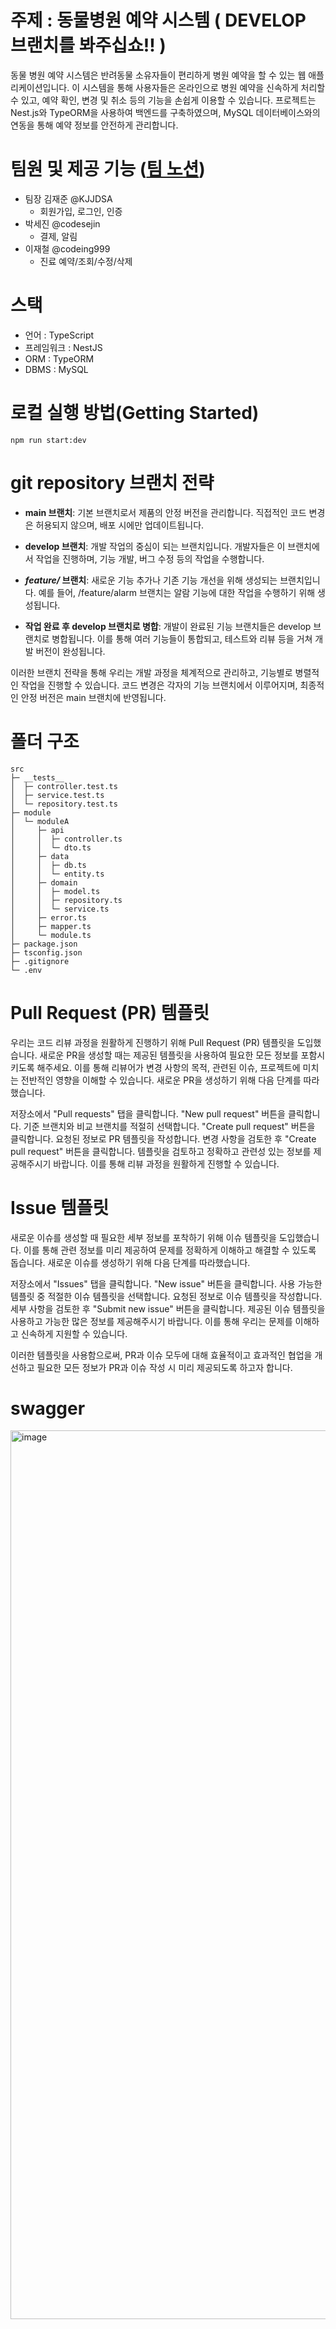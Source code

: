 # 주제 : 동물병원 예약 시스템 ( DEVELOP 브랜치를 봐주십쇼!! )
동물 병원 예약 시스템은 반려동물 소유자들이 편리하게 병원 예약을 할 수 있는 웹 애플리케이션입니다. 
이 시스템을 통해 사용자들은 온라인으로 병원 예약을 신속하게 처리할 수 있고, 예약 확인, 변경 및 취소 등의 기능을 손쉽게 이용할 수 있습니다. 
프로젝트는 Nest.js와 TypeORM을 사용하여 백엔드를 구축하였으며, MySQL 데이터베이스와의 연동을 통해 예약 정보를 안전하게 관리합니다.

# 팀원 및 제공 기능 ([팀 노션](https://reinvented-bamboo-5d0.notion.site/2-c3a16f18d54141bb9fb72e2d0c1cd8e9?pvs=4))
- 팀장 김재준 @KJJDSA
  - 회원가입, 로그인, 인증
- 박세진 @codesejin
  - 결제, 알림
- 이재철 @codeing999
  - 진료 예약/조회/수정/삭제
 
# 스택
- 언어 : TypeScript
- 프레임워크 : NestJS
- ORM : TypeORM
- DBMS : MySQL

# 로컬 실행 방법(Getting Started)

```
npm run start:dev
```

# git repository 브랜치 전략

- **main 브랜치**: 기본 브랜치로서 제품의 안정 버전을 관리합니다. 직접적인 코드 변경은 허용되지 않으며, 배포 시에만 업데이트됩니다.

- **develop 브랜치**: 개발 작업의 중심이 되는 브랜치입니다. 개발자들은 이 브랜치에서 작업을 진행하며, 기능 개발, 버그 수정 등의 작업을 수행합니다.

- ***feature/* 브랜치**: 새로운 기능 추가나 기존 기능 개선을 위해 생성되는 브랜치입니다. 예를 들어, /feature/alarm 브랜치는 알람 기능에 대한 작업을 수행하기 위해 생성됩니다.

- **작업 완료 후 develop 브랜치로 병합**: 개발이 완료된 기능 브랜치들은 develop 브랜치로 병합됩니다. 이를 통해 여러 기능들이 통합되고, 테스트와 리뷰 등을 거쳐 개발 버전이 완성됩니다.

이러한 브랜치 전략을 통해 우리는 개발 과정을 체계적으로 관리하고, 기능별로 병렬적인 작업을 진행할 수 있습니다. 코드 변경은 각자의 기능 브랜치에서 이루어지며, 최종적인 안정 버전은 main 브랜치에 반영됩니다.


# 폴더 구조

```
src                                        
├─ __tests__                               
│  ├─ controller.test.ts                                      
│  ├─ service.test.ts                                              
│  └─ repository.test.ts                                   
├─ module                                  
│  └─ moduleA                                                      
│     ├─ api                               
│     │  ├─ controller.ts
│     │  └─ dto.ts  
│     ├─ data
│     │  ├─ db.ts 
│     │  └─ entity.ts                                                                    
│     ├─ domain                            
│     │  ├─ model.ts
│     │  ├─ repository.ts
│     │  └─ service.ts                                           
│     ├─ error.ts                             
│     ├─ mapper.ts                                    
│     └─ module.ts                                                              
├─ package.json                    
├─ tsconfig.json                 
├─ .gitignore              
└─ .env                                
```

# Pull Request (PR) 템플릿

우리는 코드 리뷰 과정을 원활하게 진행하기 위해 Pull Request (PR) 템플릿을 도입했습니다. 
새로운 PR을 생성할 때는 제공된 템플릿을 사용하여 필요한 모든 정보를 포함시키도록 해주세요. 
이를 통해 리뷰어가 변경 사항의 목적, 관련된 이슈, 프로젝트에 미치는 전반적인 영향을 이해할 수 있습니다. 새로운 PR을 생성하기 위해 다음 단계를 따라했습니다.

저장소에서 "Pull requests" 탭을 클릭합니다.
"New pull request" 버튼을 클릭합니다.
기준 브랜치와 비교 브랜치를 적절히 선택합니다.
"Create pull request" 버튼을 클릭합니다.
요청된 정보로 PR 템플릿을 작성합니다.
변경 사항을 검토한 후 "Create pull request" 버튼을 클릭합니다.
템플릿을 검토하고 정확하고 관련성 있는 정보를 제공해주시기 바랍니다. 이를 통해 리뷰 과정을 원활하게 진행할 수 있습니다.

# Issue 템플릿

새로운 이슈를 생성할 때 필요한 세부 정보를 포착하기 위해 이슈 템플릿을 도입했습니다. 
이를 통해 관련 정보를 미리 제공하여 문제를 정확하게 이해하고 해결할 수 있도록 돕습니다. 새로운 이슈를 생성하기 위해 다음 단계를 따라했습니다.

저장소에서 "Issues" 탭을 클릭합니다.
"New issue" 버튼을 클릭합니다.
사용 가능한 템플릿 중 적절한 이슈 템플릿을 선택합니다.
요청된 정보로 이슈 템플릿을 작성합니다.
세부 사항을 검토한 후 "Submit new issue" 버튼을 클릭합니다.
제공된 이슈 템플릿을 사용하고 가능한 많은 정보를 제공해주시기 바랍니다. 이를 통해 우리는 문제를 이해하고 신속하게 지원할 수 있습니다.

이러한 템플릿을 사용함으로써, PR과 이슈 모두에 대해 효율적이고 효과적인 협업을 개선하고 필요한 모든 정보가 PR과 이슈 작성 시 미리 제공되도록 하고자 합니다.

# swagger

<img width="1422" alt="image" src="https://github.com/plus-tdd/animalNest/assets/101460733/bdbe0b74-aac9-489e-8fd1-4c5d1db2d7e4">

